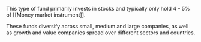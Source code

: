 This type of fund primarily invests in stocks and typically only hold 4 - 5% of [[Money market instrument]].

These funds diversify across small, medium and large companies, as well as growth and value companies spread over different sectors and countries.